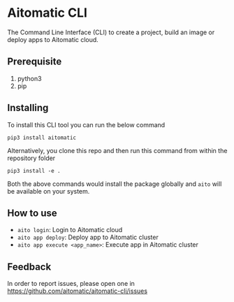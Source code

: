 # Aitomatic CLI

The Command Line Interface (CLI) to create a project, build an image or deploy apps to Aitomatic cloud.

## Prerequisite

1. python3
2. pip

## Installing

To install this CLI tool you can run the below command

```shell
pip3 install aitomatic
```

Alternatively, you clone this repo and then run this command from within the repository folder

```shell
pip3 install -e .
```

Both the above commands would install the package globally and `aito` will be available on your system.

## How to use

- `aito login`: Login to Aitomatic cloud 
- `aito app deploy`: Deploy app to Aitomatic cluster
- `aito app execute <app_name>`: Execute app in Aitomatic cluster

## Feedback

In order to report issues, please open one in https://github.com/aitomatic/aitomatic-cli/issues
